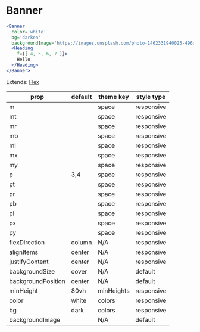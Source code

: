 # Banner

```.jsx
<Banner
  color='white'
  bg='darken'
  backgroundImage='https://images.unsplash.com/photo-1462331940025-496dfbfc7564?w=2048&q=20'>
  <Heading
    f={[ 4, 5, 6, 7 ]}>
    Hello
  </Heading>
</Banner>
```

Extends: [Flex](/components/Flex)

prop | default | theme key | style type
---|---|---|---
m |  | space | responsive
mt |  | space | responsive
mr |  | space | responsive
mb |  | space | responsive
ml |  | space | responsive
mx |  | space | responsive
my |  | space | responsive
p | 3,4 | space | responsive
pt |  | space | responsive
pr |  | space | responsive
pb |  | space | responsive
pl |  | space | responsive
px |  | space | responsive
py |  | space | responsive
flexDirection | column | N/A | responsive
alignItems | center | N/A | responsive
justifyContent | center | N/A | responsive
backgroundSize | cover | N/A | default
backgroundPosition | center | N/A | default
minHeight | 80vh | minHeights | responsive
color | white | colors | responsive
bg | dark | colors | responsive
backgroundImage |  | N/A | default